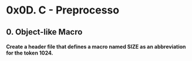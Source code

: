 # 0x0D. C - Preprocesso

## 0. Object-like Macro

#### Create a header file that defines a macro named SIZE as an abbreviation for the token 1024.
